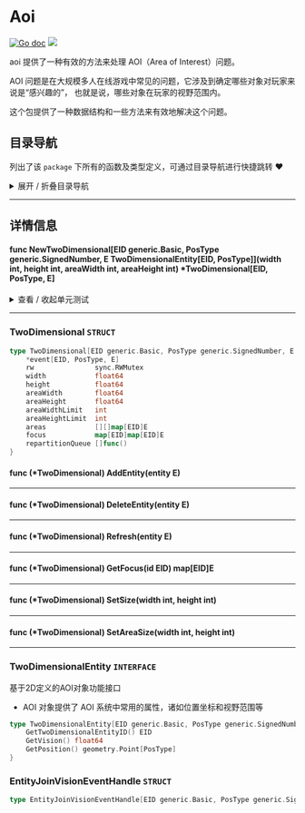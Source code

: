 # Aoi

[![Go doc](https://img.shields.io/badge/go.dev-reference-brightgreen?logo=go&logoColor=white&style=flat)](https://pkg.go.dev/github.com/kercylan98/minotaur)
![](https://img.shields.io/badge/Email-kercylan@gmail.com-green.svg?style=flat)

aoi 提供了一种有效的方法来处理 AOI（Area of Interest）问题。

AOI 问题是在大规模多人在线游戏中常见的问题，它涉及到确定哪些对象对玩家来说是“感兴趣的”，
也就是说，哪些对象在玩家的视野范围内。

这个包提供了一种数据结构和一些方法来有效地解决这个问题。


## 目录导航
列出了该 `package` 下所有的函数及类型定义，可通过目录导航进行快捷跳转 ❤️
<details>
<summary>展开 / 折叠目录导航</summary>


> 包级函数定义

|函数名称|描述
|:--|:--
|[NewTwoDimensional](#NewTwoDimensional)|暂无描述...


> 类型定义

|类型|名称|描述
|:--|:--|:--
|`STRUCT`|[TwoDimensional](#struct_TwoDimensional)|暂无描述...
|`INTERFACE`|[TwoDimensionalEntity](#struct_TwoDimensionalEntity)|基于2D定义的AOI对象功能接口
|`STRUCT`|[EntityJoinVisionEventHandle](#struct_EntityJoinVisionEventHandle)|暂无描述...

</details>


***
## 详情信息
#### func NewTwoDimensional\[EID generic.Basic, PosType generic.SignedNumber, E TwoDimensionalEntity[EID, PosType]\](width int, height int, areaWidth int, areaHeight int) *TwoDimensional[EID, PosType, E]
<span id="NewTwoDimensional"></span>

<details>
<summary>查看 / 收起单元测试</summary>


```go

func TestNewTwoDimensional(t *testing.T) {
	aoiTW := aoi.NewTwoDimensional[int64, float64, *Ent](10000, 10000, 100, 100)
	start := time.Now()
	for i := 0; i < 50000; i++ {
		aoiTW.AddEntity(&Ent{guid: int64(i), pos: geometry.NewPoint[float64](float64(random.Int64(0, 10000)), float64(random.Int64(0, 10000))), vision: 200})
	}
	fmt.Println("添加耗时：", time.Since(start))
	start = time.Now()
	aoiTW.SetSize(10100, 10100)
	fmt.Println("重设大小耗时：", time.Since(start))
}

```


</details>


***
<span id="struct_TwoDimensional"></span>
### TwoDimensional `STRUCT`

```go
type TwoDimensional[EID generic.Basic, PosType generic.SignedNumber, E TwoDimensionalEntity[EID, PosType]] struct {
	*event[EID, PosType, E]
	rw               sync.RWMutex
	width            float64
	height           float64
	areaWidth        float64
	areaHeight       float64
	areaWidthLimit   int
	areaHeightLimit  int
	areas            [][]map[EID]E
	focus            map[EID]map[EID]E
	repartitionQueue []func()
}
```
#### func (*TwoDimensional) AddEntity(entity E)
***
#### func (*TwoDimensional) DeleteEntity(entity E)
***
#### func (*TwoDimensional) Refresh(entity E)
***
#### func (*TwoDimensional) GetFocus(id EID)  map[EID]E
***
#### func (*TwoDimensional) SetSize(width int, height int)
***
#### func (*TwoDimensional) SetAreaSize(width int, height int)
***
<span id="struct_TwoDimensionalEntity"></span>
### TwoDimensionalEntity `INTERFACE`
基于2D定义的AOI对象功能接口
  - AOI 对象提供了 AOI 系统中常用的属性，诸如位置坐标和视野范围等
```go
type TwoDimensionalEntity[EID generic.Basic, PosType generic.SignedNumber] interface {
	GetTwoDimensionalEntityID() EID
	GetVision() float64
	GetPosition() geometry.Point[PosType]
}
```
<span id="struct_EntityJoinVisionEventHandle"></span>
### EntityJoinVisionEventHandle `STRUCT`

```go
type EntityJoinVisionEventHandle[EID generic.Basic, PosType generic.SignedNumber, E TwoDimensionalEntity[EID, PosType]] func(entity E)
```
